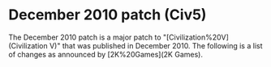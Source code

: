 # December 2010 patch (Civ5)

The December 2010 patch is a major patch to "[Civilization%20V](Civilization V)" that was published in December 2010. The following is a list of changes as announced by [2K%20Games](2K Games).